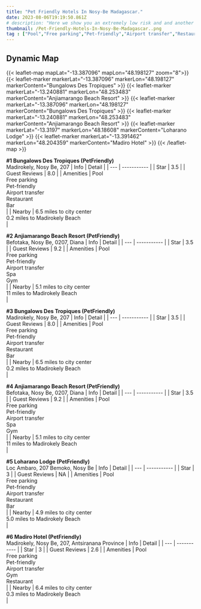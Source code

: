 ```yaml
---
title: "Pet Friendly Hotels In Nosy-Be Madagascar."
date: 2023-08-06T19:19:50.861Z
# description: "Here we show you an extremely low risk and and another medium risk approach to earn passive income "
thumbnail: /Pet-Friendly-Hotels-In-Nosy-Be-Madagascar..png
tag : ["Pool","Free parking","Pet-friendly","Airport transfer","Restaurant","Bar","Spa","Gym"]
---
```


## Dynamic Map
{{< leaflet-map  mapLat="-13.387096" mapLon="48.198127" zoom="8">}}
    {{< leaflet-marker markerLat="-13.387096" markerLon="48.198127" markerContent="Bungalows Des Tropiques" >}}
    {{< leaflet-marker markerLat="-13.240881" markerLon="48.253483" markerContent="Anjiamarango Beach Resort" >}}
    {{< leaflet-marker markerLat="-13.387096" markerLon="48.198127" markerContent="Bungalows Des Tropiques" >}}
    {{< leaflet-marker markerLat="-13.240881" markerLon="48.253483" markerContent="Anjiamarango Beach Resort" >}}
    {{< leaflet-marker markerLat="-13.3197" markerLon="48.18608" markerContent="Loharano Lodge" >}}
    {{< leaflet-marker markerLat="-13.391462" markerLon="48.204359" markerContent="Madiro Hotel" >}}
{{< /leaflet-map >}}


**#1 Bungalows Des Tropiques (PetFriendly)**<br>Madirokely, Nosy Be, 207
| Info | Detail |
| --- | ----------- |
| Star | 3.5 |
| Guest Reviews | 8.0 |
| Amenities | Pool<br>Free parking<br>Pet-friendly<br>Airport transfer<br>Restaurant<br>Bar<br> |
| Nearby | 6.5 miles to city center<br>0.2 miles to Madirokely Beach<br> |

**#2 Anjiamarango Beach Resort (PetFriendly)**<br>Befotaka, Nosy Be, 0207, Diana
| Info | Detail |
| --- | ----------- |
| Star | 3.5 |
| Guest Reviews | 9.2 |
| Amenities | Pool<br>Free parking<br>Pet-friendly<br>Airport transfer<br>Spa<br>Gym<br> |
| Nearby | 5.1 miles to city center<br>11 miles to Madirokely Beach<br> |

**#3 Bungalows Des Tropiques (PetFriendly)**<br>Madirokely, Nosy Be, 207
| Info | Detail |
| --- | ----------- |
| Star | 3.5 |
| Guest Reviews | 8.0 |
| Amenities | Pool<br>Free parking<br>Pet-friendly<br>Airport transfer<br>Restaurant<br>Bar<br> |
| Nearby | 6.5 miles to city center<br>0.2 miles to Madirokely Beach<br> |

**#4 Anjiamarango Beach Resort (PetFriendly)**<br>Befotaka, Nosy Be, 0207, Diana
| Info | Detail |
| --- | ----------- |
| Star | 3.5 |
| Guest Reviews | 9.2 |
| Amenities | Pool<br>Free parking<br>Pet-friendly<br>Airport transfer<br>Spa<br>Gym<br> |
| Nearby | 5.1 miles to city center<br>11 miles to Madirokely Beach<br> |

**#5 Loharano Lodge (PetFriendly)**<br>Loc Ambaro, 207 Bemoko, Nosy Be
| Info | Detail |
| --- | ----------- |
| Star | 3 |
| Guest Reviews | NA |
| Amenities | Pool<br>Free parking<br>Pet-friendly<br>Airport transfer<br>Restaurant<br>Bar<br> |
| Nearby | 4.9 miles to city center<br>5.0 miles to Madirokely Beach<br> |

**#6 Madiro Hotel (PetFriendly)**<br>Madirokely, Nosy Be, 207, Antsiranana Province
| Info | Detail |
| --- | ----------- |
| Star | 3 |
| Guest Reviews | 2.6 |
| Amenities | Pool<br>Free parking<br>Pet-friendly<br>Airport transfer<br>Gym<br>Restaurant<br> |
| Nearby | 6.4 miles to city center<br>0.3 miles to Madirokely Beach<br> |

